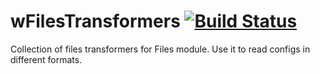 # wFilesTransformers [![Build Status](https://travis-ci.org/Wandalen/wFilesTransformers.svg?branch=master)](https://travis-ci.org/Wandalen/wFilesTransformers)

Collection of files transformers for Files module. Use it to read configs in different formats. 



















